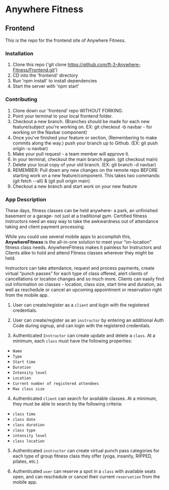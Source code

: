 # Anywhere Fitness
## Frontend

This is the repo for the frontend site of Anywhere Fitness. 

### Installation
1. Clone this repo ('git clone https://github.com/ft-3-Anywhere-Fitness/Frontend.git')
1. CD into the 'frontend' directory
1. Run 'npm install' to install dependencies
1. Start the server with 'npm start'

### Contributing

1. Clone down our 'frontend' repo WITHOUT FORKING.
1. Point your terminal to your local frontend folder.
1. Checkout a new branch. (Branches should be made for each new feature/subject you're working on. EX: git checkout -b navbar - for working on the Navbar component)
1. Once you've finished your feature or section, (Remembering to make commits along the way.) push your branch up to Github. (EX: git push origin -u navbar)
1. Make your pull request - a team member will approve it.
1. In your terminal, checkout the main branch again. (git checkout main)
1. Delete your local copy of your old branch. (EX: git branch -d navbar)
1. REMEMBER: Pull down any new changes on the remote repo BEFORE starting work on a new feature/component. This takes two commands: (git fetch --all) & (git pull origin main)
1. Checkout a new branch and start work on your new feature

### App Description

These days, fitness classes can be held anywhere- a park, an unfinished basement or a garage- not just at a traditional gym. Certified fitness instructors need an easy way to take the awkwardness out of attendance taking and client payment processing. 

While you could use several mobile apps to accomplish this, **AnywhereFitness** is the all-in-one solution to meet your “on-location” fitness class needs. AnywhereFitness makes it painless for Instructors and Clients alike to hold and attend Fitness classes wherever they might be held. 

Instructors can take attendance, request and process payments, create virtual “punch passes” for each type of class offered, alert clients of cancellations or location changes and so much more. Clients can easily find out information on classes - location, class size, start time and duration, as well as reschedule or cancel an upcoming appointment or reservation right from the mobile app.

1. User can create/register as a `client` and login with the registered credentials.

2. User can create/register as an `instructor` by entering an additional Auth Code during signup, and can login with the registered credentials.

3. Authenticated `Instructor` can create update and delete a `class`. At a minimum, each `class` must have the following properties:

- `Name`
- `Type`
- `Start time`
- `Duration`
- `Intensity level`
- `Location`
- `Current number of registered attendees`
- `Max class size`

4. Authenticated `client` can search for available classes. At a minimum, they must be able to search by the following criteria:

- `class time`
- `class date`
- `class duration`
- `class type`
- `intensity level`
- `class location`

5. Authenticated `instructor` can create virtual punch pass categories for each type of group fitness class they offer (yoga, insanity, RIPPED, pilates, etc.)

6. Authenticated `user` can reserve a spot in a `class` with available seats open, and can reschedule or cancel their current `reservation` from the mobile app.

